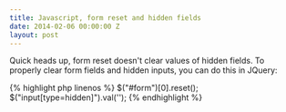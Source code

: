```yaml
---
title: Javascript, form reset and hidden fields
date: 2014-02-06 00:00:00 Z
layout: post
---
```


Quick heads up, form reset doesn't clear values of hidden fields. To properly clear form fields and hidden inputs, you can do this in JQuery:

{% highlight php linenos %}
$("#form")[0].reset();
$("input[type=hidden]").val('');
{% endhighlight %}